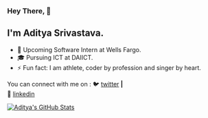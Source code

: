 ### Hey There, 👋

## I'm Aditya Srivastava. 


- 🔭 Upcoming Software Intern at Wells Fargo.
- 🎓 Pursuing ICT at DAIICT.
- ⚡ Fun fact: I am athlete, coder by profession and singer by heart.


You can connect with me on :
🐦 [twitter][twitter] **|**  
👔 [linkedin][linkedin]

[twitter]: https://twitter.com/aditya_sriva21
[linkedin]:https://www.linkedin.com/in/aditya-srivastava-73b28520b/

<a href="https://github.com/adisrivastava121">
 <img align="center" src="https://github-readme-stats.vercel.app/api?username=abdzitter&show_icons=true&theme=light&line_height=27" alt="Aditya's GitHub Stats"/>
</a>
